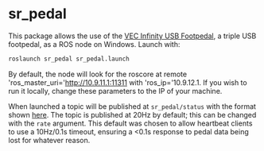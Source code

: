 # sr_pedal

This package allows the use of the [VEC Infinity USB Footpedal](https://www.amazon.co.uk/INFINITY-USB-FOOT-PEDAL-IN-USB-2/dp/B002MY6I7G), a triple USB footpedal, as a ROS node on Windows. Launch with:

```bash
roslaunch sr_pedal sr_pedal.launch
```
By default, the node will look for the roscore at remote 'ros_master_uri='http://10.9.11.1:11311 with 'ros_ip='10.9.12.1. If you wish to run it locally, change these parameters to the IP of your machine. 

When launched a topic will be published at `sr_pedal/status` with the format shown [here](msg/Status.msg). The topic is published at 20Hz by default; this can be changed with the `rate` argument. This default was chosen to allow heartbeat clients to use a 10Hz/0.1s timeout, ensuring a <0.1s response to pedal data being lost for whatever reason.
